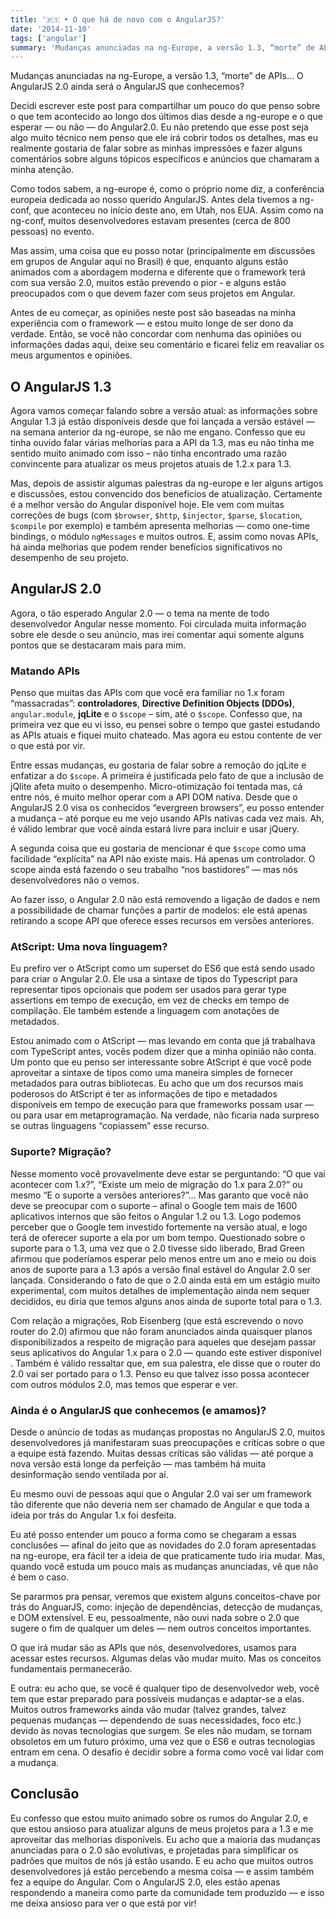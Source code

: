 ```yaml
---
title: '🇵🇹 • O que há de novo com o AngularJS?'
date: '2014-11-10'
tags: ['angular']
summary: 'Mudanças anunciadas na ng-Europe, a versão 1.3, “morte” de APIs… O AngularJS 2.0 ainda será o AngularJS que conhecemos?'
---
```


Mudanças anunciadas na ng-Europe, a versão 1.3, “morte” de APIs… O AngularJS 2.0 ainda será o AngularJS que conhecemos?

Decidi escrever este post para compartilhar um pouco do que penso sobre o que tem acontecido ao longo dos últimos dias desde a ng-europe e o que esperar — ou não — do Angular2.0. Eu não pretendo que esse post seja algo muito técnico nem penso que ele irá cobrir todos os detalhes, mas eu realmente gostaria de falar sobre as minhas impressões e fazer alguns comentários sobre alguns tópicos específicos e anúncios que chamaram a minha atenção.

Como todos sabem, a ng-europe é, como o próprio nome diz, a conferência europeia dedicada ao nosso querido AngularJS. Antes dela tivemos a ng-conf, que aconteceu no início deste ano, em Utah, nos EUA. Assim como na ng-conf, muitos desenvolvedores estavam presentes (cerca de 800 pessoas) no evento.

Mas assim, uma coisa que eu posso notar (principalmente em discussões em grupos de Angular aqui no Brasil) é que, enquanto alguns estão animados com a abordagem moderna e diferente que o framework terá com sua versão 2.0, muitos estão prevendo o pior - e alguns estão preocupados com o que devem fazer com seus projetos em Angular.

Antes de eu começar, as opiniões neste post são baseadas na minha experiência com o framework — e estou muito longe de ser dono da verdade. Então, se você não concordar com nenhuma das opiniões ou informações dadas aqui, deixe seu comentário e ficarei feliz em reavaliar os meus argumentos e opiniões.

## O AngularJS 1.3

Agora vamos começar falando sobre a versão atual: as informações sobre Angular 1.3 já estão disponíveis desde que foi lançada a versão estável — na semana anterior da ng-europe, se não me engano. Confesso que eu tinha ouvido falar várias melhorias para a API da 1.3, mas eu não tinha me sentido muito animado com isso – não tinha encontrado uma razão convincente para atualizar os meus projetos atuais de 1.2.x para 1.3.

Mas, depois de assistir algumas palestras da ng-europe e ler alguns artigos e discussões, estou convencido dos benefícios de atualização. Certamente é a melhor versão do Angular disponível hoje. Ele vem com muitas correções de bugs (com `$browser`, `$http`, `$injector`, `$parse`, `$location`, `$compile` por exemplo) e também apresenta melhorias — como one-time bindings, o módulo `ngMessages` e muitos outros. E, assim como novas APIs, há ainda melhorias que podem render benefícios significativos no desempenho de seu projeto.

## AngularJS 2.0

Agora, o tão esperado Angular 2.0 — o tema na mente de todo desenvolvedor Angular nesse momento. Foi circulada muita informação sobre ele desde o seu anúncio, mas irei comentar aqui somente alguns pontos que se destacaram mais para mim.

### Matando APIs

Penso que muitas das APIs com que você era familiar no 1.x foram “massacradas”: **controladores**, **Directive Definition Objects (DDOs)**, `angular.module`, **jqLite** e o `$scope` – sim, até o `$scope`. Confesso que, na primeira vez que eu vi isso, eu pensei sobre o tempo que gastei estudando as APIs atuais e fiquei muito chateado. Mas agora eu estou contente de ver o que está por vir.

Entre essas mudanças, eu gostaria de falar sobre a remoção do jqLite e enfatizar a do `$scope`. A primeira é justificada pelo fato de que a inclusão de jQlite afeta muito o desempenho. Micro-otimização foi tentada mas, cá entre nós, é muito melhor operar com a API DOM nativa. Desde que o AngularJS 2.0 visa os conhecidos “evergreen browsers”, eu posso entender a mudança – até porque eu me vejo usando APIs nativas cada vez mais. Ah, é válido lembrar que você ainda estará livre para incluir e usar jQuery.

A segunda coisa que eu gostaria de mencionar é que `$scope` como uma facilidade “explícita” na API não existe mais. Há apenas um controlador. O scope ainda está fazendo o seu trabalho “nos bastidores” — mas nós desenvolvedores não o vemos.

Ao fazer isso, o Angular 2.0 não está removendo a ligação de dados e nem a possibilidade de chamar funções a partir de modelos: ele está apenas retirando a scope API que oferece esses recursos em versões anteriores.

### AtScript: Uma nova linguagem?

Eu prefiro ver o AtScript como um superset do ES6 que está sendo usado para criar o Angular 2.0. Ele usa a sintaxe de tipos do Typescript para representar tipos opcionais que podem ser usados para gerar type assertions em tempo de execução, em vez de checks em tempo de compilação. Ele também estende a linguagem com anotações de metadados.

Estou animado com o AtScript — mas levando em conta que já trabalhava com TypeScript antes, vocês podem dizer que a minha opinião não conta. Um ponto que eu penso ser interessante sobre AtScript é que você pode aproveitar a sintaxe de tipos como uma maneira simples de fornecer metadados para outras bibliotecas. Eu acho que um dos recursos mais poderosos do AtScript é ter as informações de tipo e metadados disponíveis em tempo de execução para que frameworks possam usar — ou para usar em metaprogramação. Na verdade, não ficaria nada surpreso se outras linguagens “copiassem” esse recurso.

### Suporte? Migração?

Nesse momento você provavelmente deve estar se perguntando: “O que vai acontecer com 1.x?”, “Existe um meio de migração do 1.x para 2.0?” ou mesmo “E o suporte a versões anteriores?”… Mas garanto que você não deve se preocupar com o suporte – afinal o Google tem mais de 1600 aplicativos internos que são feitos o Angular 1.2 ou 1.3. Logo podemos perceber que o Google tem investido fortemente na versão atual, e logo terá de oferecer suporte a ela por um bom tempo. Questionado sobre o suporte para o 1.3, uma vez que o 2.0 tivesse sido liberado, Brad Green afirmou que poderíamos esperar pelo menos entre um ano e meio ou dois anos de suporte para a 1.3 após a versão final estável do Angular 2.0 ser lançada. Considerando o fato de que o 2.0 ainda está em um estágio muito experimental, com muitos detalhes de implementação ainda nem sequer decididos, eu diria que temos alguns anos ainda de suporte total para o 1.3.

Com relação a migrações, Rob Eisenberg (que está escrevendo o novo router do 2.0) afirmou que não foram anunciados ainda quaisquer planos disponibilizados a respeito de migração para aqueles que desejam passar seus aplicativos do Angular 1.x para o 2.0 — quando este estiver disponível . Também é válido ressaltar que, em sua palestra, ele disse que o router do 2.0 vai ser portado para o 1.3. Penso eu que talvez isso possa acontecer com outros módulos 2.0, mas temos que esperar e ver.

### Ainda é o AngularJS que conhecemos (e amamos)?

Desde o anúncio de todas as mudanças propostas no AngularJS 2.0, muitos desenvolvedores já manifestaram suas preocupações e críticas sobre o que a equipe está fazendo. Muitas dessas críticas são válidas — até porque a nova versão está longe da perfeição — mas também há muita desinformação sendo ventilada por aí.

Eu mesmo ouvi de pessoas aqui que o Angular 2.0 vai ser um framework tão diferente que não deveria nem ser chamado de Angular e que toda a ideia por trás do Angular 1.x foi desfeita.

Eu até posso entender um pouco a forma como se chegaram a essas conclusões — afinal do jeito que as novidades do 2.0 foram apresentadas na ng-europe, era fácil ter a ideia de que praticamente tudo iria mudar. Mas, quando você estuda um pouco mais as mudanças anunciadas, vê que não é bem o caso.

Se pararmos pra pensar, veremos que existem alguns conceitos-chave por trás do AnguarJS, como: injeção de dependências, detecção de mudanças, e DOM extensível. E eu, pessoalmente, não ouvi nada sobre o 2.0 que sugere o fim de qualquer um deles — nem outros conceitos importantes.

O que irá mudar são as APIs que nós, desenvolvedores, usamos para acessar estes recursos. Algumas delas vão mudar muito. Mas os conceitos fundamentais permanecerão.

E outra: eu acho que, se você é qualquer tipo de desenvolvedor web, você tem que estar preparado para possíveis mudanças e adaptar-se a elas. Muitos outros frameworks ainda vão mudar (talvez grandes, talvez pequenas mudanças — dependendo de suas necessidades, foco etc.) devido às novas tecnologias que surgem. Se eles não mudam, se tornam obsoletos em um futuro próximo, uma vez que o ES6 e outras tecnologias entram em cena. O desafio é decidir sobre a forma como você vai lidar com a mudança.

## Conclusão

Eu confesso que estou muito animado sobre os rumos do Angular 2.0, e que estou ansioso para atualizar alguns de meus projetos para a 1.3 e me aproveitar das melhorias disponíveis. Eu acho que a maioria das mudanças anunciadas para o 2.0 são evolutivas, e projetadas para simplificar os padrões que muitos de nós já estão usando. E eu acho que muitos outros desenvolvedores já estão percebendo a mesma coisa — e assim também fez a equipe do Angular. Com o AngularJS 2.0, eles estão apenas respondendo a maneira como parte da comunidade tem produzido — e isso me deixa ansioso para ver o que está por vir!
